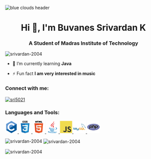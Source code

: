  ![blue clouds header](https://github.com/user-attachments/assets/d64fa92c-b526-48d6-812f-4c17e481fee7)
<h1 align="center">Hi 👋, I'm Buvanes Srivardan K</h1>
<h3 align="center">A Student of Madras Institute of Technology</h3>

<p align="left"> <img src="https://komarev.com/ghpvc/?username=srivardan-2004&label=Profile%20views&color=0e75b6&style=flat" alt="srivardan-2004" /> </p>

- 🌱 I’m currently learning **Java**

- ⚡ Fun fact **I am very interested in music**

<h3 align="left">Connect with me:</h3>
<p align="left">
<a href="https://www.leetcode.com/sri5021" target="blank"><img align="center" src="https://raw.githubusercontent.com/rahuldkjain/github-profile-readme-generator/master/src/images/icons/Social/leet-code.svg" alt="sri5021" height="30" width="40" /></a>
</p>

<h3 align="left">Languages and Tools:</h3>
<p align="left"> <a href="https://www.cprogramming.com/" target="_blank" rel="noreferrer"> <img src="https://raw.githubusercontent.com/devicons/devicon/master/icons/c/c-original.svg" alt="c" width="40" height="40"/> </a> <a href="https://www.w3schools.com/css/" target="_blank" rel="noreferrer"> <img src="https://raw.githubusercontent.com/devicons/devicon/master/icons/css3/css3-original-wordmark.svg" alt="css3" width="40" height="40"/> </a> <a href="https://www.w3.org/html/" target="_blank" rel="noreferrer"> <img src="https://raw.githubusercontent.com/devicons/devicon/master/icons/html5/html5-original-wordmark.svg" alt="html5" width="40" height="40"/> </a> <a href="https://www.java.com" target="_blank" rel="noreferrer"> <img src="https://raw.githubusercontent.com/devicons/devicon/master/icons/java/java-original.svg" alt="java" width="40" height="40"/> </a> <a href="https://developer.mozilla.org/en-US/docs/Web/JavaScript" target="_blank" rel="noreferrer"> <img src="https://raw.githubusercontent.com/devicons/devicon/master/icons/javascript/javascript-original.svg" alt="javascript" width="40" height="40"/> </a> <a href="https://www.mysql.com/" target="_blank" rel="noreferrer"> <img src="https://raw.githubusercontent.com/devicons/devicon/master/icons/mysql/mysql-original-wordmark.svg" alt="mysql" width="40" height="40"/> </a> <a href="https://www.php.net" target="_blank" rel="noreferrer"> <img src="https://raw.githubusercontent.com/devicons/devicon/master/icons/php/php-original.svg" alt="php" width="40" height="40"/> </a> </p>

<p><img align="left" src="https://github-readme-stats.vercel.app/api/top-langs?username=srivardan-2004&show_icons=true&locale=en&layout=compact" alt="srivardan-2004" /></p>

<p>&nbsp;<img align="center" src="https://github-readme-stats.vercel.app/api?username=srivardan-2004&show_icons=true&locale=en" alt="srivardan-2004" /></p>

<p><img align="center" src="https://github-readme-streak-stats.herokuapp.com/?user=srivardan-2004&" alt="srivardan-2004" /></p>
